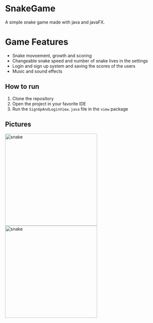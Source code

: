 # SnakeGame
A simple snake game made with java and javaFX.

# Game Features
- Snake movoement, growth and scoring
- Changeable snake speed and number of snake lives in the settings
- Login and sign up system and saving the scores of the users
- Music and sound effects


## How to run
1. Clone the repository
2. Open the project in your favorite IDE
3. Run the `SignUpAndLoginView.java` file in the `view` package

## Pictures 
<img height="300" alt="snake" src="https://github.com/amirR01/SnakeGame/assets/78862582/cd382649-7df2-4cd9-846c-d9d3ce198410">
<img height="300" alt="snake" src="https://github.com/amirR01/SnakeGame/assets/78862582/eebf98b6-0253-4c8a-91f0-1125d2615da7">

